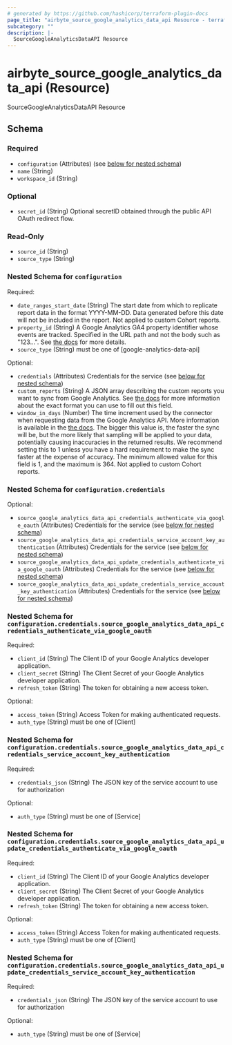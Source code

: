 ```yaml
---
# generated by https://github.com/hashicorp/terraform-plugin-docs
page_title: "airbyte_source_google_analytics_data_api Resource - terraform-provider-airbyte"
subcategory: ""
description: |-
  SourceGoogleAnalyticsDataAPI Resource
---
```


# airbyte_source_google_analytics_data_api (Resource)

SourceGoogleAnalyticsDataAPI Resource



<!-- schema generated by tfplugindocs -->
## Schema

### Required

- `configuration` (Attributes) (see [below for nested schema](#nestedatt--configuration))
- `name` (String)
- `workspace_id` (String)

### Optional

- `secret_id` (String) Optional secretID obtained through the public API OAuth redirect flow.

### Read-Only

- `source_id` (String)
- `source_type` (String)

<a id="nestedatt--configuration"></a>
### Nested Schema for `configuration`

Required:

- `date_ranges_start_date` (String) The start date from which to replicate report data in the format YYYY-MM-DD. Data generated before this date will not be included in the report. Not applied to custom Cohort reports.
- `property_id` (String) A Google Analytics GA4 property identifier whose events are tracked. Specified in the URL path and not the body such as "123...". See <a href="https://developers.google.com/analytics/devguides/reporting/data/v1/property-id#what_is_my_property_id">the docs</a> for more details.
- `source_type` (String) must be one of [google-analytics-data-api]

Optional:

- `credentials` (Attributes) Credentials for the service (see [below for nested schema](#nestedatt--configuration--credentials))
- `custom_reports` (String) A JSON array describing the custom reports you want to sync from Google Analytics. See <a href="https://docs.airbyte.com/integrations/sources/google-analytics-v4/#custom-reports">the docs</a> for more information about the exact format you can use to fill out this field.
- `window_in_days` (Number) The time increment used by the connector when requesting data from the Google Analytics API. More information is available in the <a href="https://docs.airbyte.com/integrations/sources/google-analytics-v4/#sampling-in-reports">the docs</a>. The bigger this value is, the faster the sync will be, but the more likely that sampling will be applied to your data, potentially causing inaccuracies in the returned results. We recommend setting this to 1 unless you have a hard requirement to make the sync faster at the expense of accuracy. The minimum allowed value for this field is 1, and the maximum is 364. Not applied to custom Cohort reports.

<a id="nestedatt--configuration--credentials"></a>
### Nested Schema for `configuration.credentials`

Optional:

- `source_google_analytics_data_api_credentials_authenticate_via_google_oauth` (Attributes) Credentials for the service (see [below for nested schema](#nestedatt--configuration--credentials--source_google_analytics_data_api_credentials_authenticate_via_google_oauth))
- `source_google_analytics_data_api_credentials_service_account_key_authentication` (Attributes) Credentials for the service (see [below for nested schema](#nestedatt--configuration--credentials--source_google_analytics_data_api_credentials_service_account_key_authentication))
- `source_google_analytics_data_api_update_credentials_authenticate_via_google_oauth` (Attributes) Credentials for the service (see [below for nested schema](#nestedatt--configuration--credentials--source_google_analytics_data_api_update_credentials_authenticate_via_google_oauth))
- `source_google_analytics_data_api_update_credentials_service_account_key_authentication` (Attributes) Credentials for the service (see [below for nested schema](#nestedatt--configuration--credentials--source_google_analytics_data_api_update_credentials_service_account_key_authentication))

<a id="nestedatt--configuration--credentials--source_google_analytics_data_api_credentials_authenticate_via_google_oauth"></a>
### Nested Schema for `configuration.credentials.source_google_analytics_data_api_credentials_authenticate_via_google_oauth`

Required:

- `client_id` (String) The Client ID of your Google Analytics developer application.
- `client_secret` (String) The Client Secret of your Google Analytics developer application.
- `refresh_token` (String) The token for obtaining a new access token.

Optional:

- `access_token` (String) Access Token for making authenticated requests.
- `auth_type` (String) must be one of [Client]


<a id="nestedatt--configuration--credentials--source_google_analytics_data_api_credentials_service_account_key_authentication"></a>
### Nested Schema for `configuration.credentials.source_google_analytics_data_api_credentials_service_account_key_authentication`

Required:

- `credentials_json` (String) The JSON key of the service account to use for authorization

Optional:

- `auth_type` (String) must be one of [Service]


<a id="nestedatt--configuration--credentials--source_google_analytics_data_api_update_credentials_authenticate_via_google_oauth"></a>
### Nested Schema for `configuration.credentials.source_google_analytics_data_api_update_credentials_authenticate_via_google_oauth`

Required:

- `client_id` (String) The Client ID of your Google Analytics developer application.
- `client_secret` (String) The Client Secret of your Google Analytics developer application.
- `refresh_token` (String) The token for obtaining a new access token.

Optional:

- `access_token` (String) Access Token for making authenticated requests.
- `auth_type` (String) must be one of [Client]


<a id="nestedatt--configuration--credentials--source_google_analytics_data_api_update_credentials_service_account_key_authentication"></a>
### Nested Schema for `configuration.credentials.source_google_analytics_data_api_update_credentials_service_account_key_authentication`

Required:

- `credentials_json` (String) The JSON key of the service account to use for authorization

Optional:

- `auth_type` (String) must be one of [Service]


